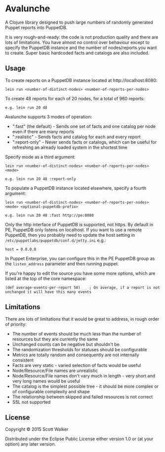 # Avalunche

A Clojure library designed to push large numbers of randomly generated Puppet reports into PuppetDB.

It is very rough-and-ready: the code is not production quality and there are lots of limitations. You have almost no
control over behaviour except to specify the PuppetDB instance and the number of nodes/reports you want to create. 
Super basic hardcoded facts and catalogs are also included.

## Usage

To create reports on a PuppetDB instance located at http://localhost:8080:

    lein run <number-of-distinct-nodes> <number-of-reports-per-nodes>

To create 48 reports for each of 20 nodes, for a total of 960 reports:

    e.g. lein run 20 48

Avalunche supports 3 modes of operation:
 * ":fast" (the default) - Sends one set of facts and one catalog per node even if there are many reports
 * ":realistic" - Sends facts and catalog for each and every report
 * ":report-only"  - Never sends facts or catalogs, which can be useful for refreshing an already loaded system in the shortest time

Specify mode as a third argument:

    lein run <number-of-distinct-nodes> <number-of-reports-per-nodes> <mode>

    e.g. lein run 20 48 :report-only

To populate a PuppetDB instance located elsewhere, specify a fourth argument:

    lein run <number-of-distinct-nodes> <number-of-reports-per-nodes> <mode> <optional-puppetdb-prefix>

    e.g. lein run 20 48 :fast http://pe:8080

Only the http interface of PuppetDB is supported, not https. By default in PE, PuppetDB only listens on localhost. If you want to use a remote PuppetDB, then you probably need to update the host setting in `/etc/puppetlabs/puppetdb/conf.d/jetty.ini` e.g.:

    host = 0.0.0.0

In Puppet Enterprise, you can configure this in the PE PuppetDB group as the `listen_address` parameter and then running puppet.

If you're happy to edit the source you have some more options, which are listed at the top of the core namespace:

    (def average-events-per-report 50)    ; On average, if a report is not unchanged it will have this many events

## Limitations

There are lots of limitations that it would be great to address, in rough order of priority:

* The number of events should be much less than the number of resources but they are currently the same
* Unchanged counts can be negative but shouldn't be
* The randomization thresholds for statuses should be configurable
* Metrics are totally random and consequently are not internally consistent
* Facts are very static - varied selection of facts would be useful
* Node/Resource/File names are unrealistic
* Node/Resource/File names don't vary much in length - very short and very long names would be useful
* The catalog is the simplest possible tree - it should be more complex or of configurable complexity and shape
* The relationship between skipped and failed resources is not correct
* SSL not supported

## License

Copyright © 2015 Scott Walker

Distributed under the Eclipse Public License either version 1.0 or (at your option) any later version.

